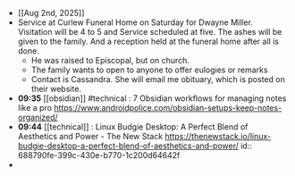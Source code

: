 - [[Aug 2nd, 2025]]
- Service at Curlew Funeral Home on Saturday for Dwayne Miller. Visitation will be 4 to 5 and Service scheduled at five. The ashes will be given to the family. And a reception held at the funeral home after all is done.
	- He was raised to Episcopal, but on church.
	- The family wants to open to anyone to offer eulogies or remarks
	- Contact is Cassandra. She will email me obituary, which is posted on their website.
- **09:35** [[obsidian]] #technical : 7 Obsidian workflows for managing notes like a pro https://www.androidpolice.com/obsidian-setups-keep-notes-organized/
- **09:44** [[technical]] : Linux Budgie Desktop: A Perfect Blend of Aesthetics and Power - The New Stack https://thenewstack.io/linux-budgie-desktop-a-perfect-blend-of-aesthetics-and-power/
  id:: 688790fe-399c-430e-b770-1c200d64642f
-